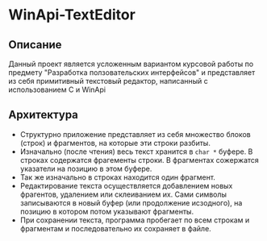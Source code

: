 # WinApi-TextEditor

## Описание
Данный проект является усложенным вариантом курсовой работы по предмету "Разработка ползовательских интерфейсов" и представляет из себя примитивный текстовый редактор, написанный с использованием C и WinApi

## Архитектура
 
+ Структурно приложение представляет из себя множество блоков (строк) и фрагментов, на которые эти строки разбиты. 
+ Изначально (после чтения) весь текст хранится в ```char *``` буфере. В строках содержатся фрагементы строки. В фрагментах сожержатся указатели на позицию в этом буфере.
+ Так же изначально в строках находится один фрагмент.
+ Редактирование текста осуществляется добавлением новых фрагентов, удалением или склеиванием их. Сами символы записываются в новый буфер (или продолжение исзодного), на позицию в котором потом указывают фрагменты. 
+ При сохранении текста, программа пробегает по всем строкам и фрагментам и последовательно их сохраняет в файле.
